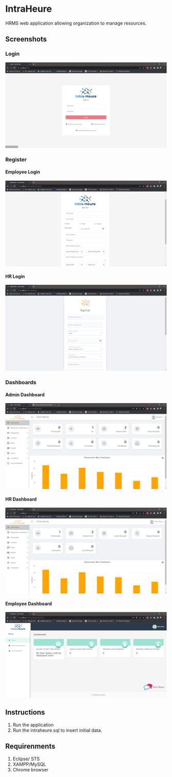 # IntraHeure
HRMS web application allowing organization to manage resources.

## Screenshots

### Login
![Common Login](https://github.com/abhipatel181998/IntraHeure/blob/master/projectscreenshots/CommonLogin.png?raw=true)

### Register
#### Employee Login
![Employee login](https://github.com/abhipatel181998/IntraHeure/blob/master/projectscreenshots/EmployeeReg.png?raw=true)
#### HR Login
![Hr login](https://github.com/abhipatel181998/IntraHeure/blob/master/projectscreenshots/HRReg.png?raw=true)

### Dashboards
#### Admin Dashboard 
![Admin Dashboard](https://github.com/abhipatel181998/IntraHeure/blob/master/projectscreenshots/admin_deshboard.png?raw=true)
#### HR Dashboard 
![HR Dashboard](https://github.com/abhipatel181998/IntraHeure/blob/master/projectscreenshots/hr_deshboard.png?raw=true)
#### Employee Dashboard 
![Employee Dashboard](https://github.com/abhipatel181998/IntraHeure/blob/master/projectscreenshots/emp_deshboard.png?raw=true)

## Instructions
1. Run the application
2. Run the intraheure.sql to insert initial data.

## Requirenments
1. Eclipse/ STS
2. XAMPP/MySQL
3. Chrome browser
